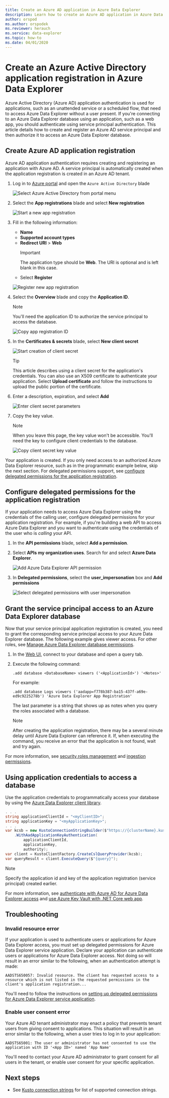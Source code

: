 ```yaml
---
title: Create an Azure AD application in Azure Data Explorer
description: Learn how to create an Azure AD application in Azure Data Explorer.
author: orspod
ms.author: orspodek
ms.reviewer: herauch
ms.service: data-explorer
ms.topic: how-to
ms.date: 04/01/2020
---
```


# Create an Azure Active Directory application registration in Azure Data Explorer

Azure Active Directory (Azure AD) application authentication is used for applications, such as an unattended service or a scheduled flow, that need to access Azure Data Explorer without a user present. If you're connecting to an Azure Data Explorer database using an application, such as a web app, you should authenticate using service principal authentication. This article details how to create and register an Azure AD service principal and then authorize it to access an Azure Data Explorer database.

## Create Azure AD application registration

Azure AD application authentication requires creating and registering an application with Azure AD. 
A service principal is automatically created when the application registration is created in an Azure AD tenant. 

1. Log in to [Azure portal](https://portal.azure.com) and open the `Azure Active Directory` blade

    ![Select Azure Active Directory from portal menu](media/provision-azure-ad-app/create-app-reg-select-azure-active-directory.png)

1. Select the **App registrations** blade and select **New registration**

    ![Start a new app registration](media/provision-azure-ad-app/create-app-reg-new-registration.png)

1. Fill in the following information: 

    * **Name** 
    * **Supported account types**
    * **Redirect URI** > **Web**
        > [!IMPORTANT] 
        > The application type should be **Web**. The URI is optional and is left blank in this case.
    * Select **Register**

    ![Register new app registration](media/provision-azure-ad-app/create-app-reg-register-app.png)

1. Select the **Overview** blade and copy the **Application ID**.

    > [!NOTE]
    > You'll need the application ID to authorize the service principal to access the database.

    ![Copy app registration ID](media/provision-azure-ad-app/create-app-reg-copy-applicationid.png)

1. In the **Certificates & secrets** blade, select **New client secret**

    ![Start creation of client secret](media/provision-azure-ad-app/create-app-reg-new-client-secret.png)

    > [!TIP]
    > This article describes using a client secret for the application's credentials.  You can also use an X509 certificate to authenticate your application. Select **Upload certificate** and follow the instructions to upload the public portion of the certificate.

1. Enter a description, expiration, and select **Add**

    ![Enter client secret parameters](media/provision-azure-ad-app/create-app-reg-enter-client-secret-details.png)

1. Copy the key value.

    > [!NOTE]
    > When you leave this page, the key value won't be accessible.  You'll need the key to configure client credentials to the database.

    ![Copy client secret key value](media/provision-azure-ad-app/create-app-reg-copy-client-secret.png)

Your application is created. If you only need access to an authorized Azure Data Explorer resource, such as in the programmatic example below, skip the next section. For delegated permissions support, see [configure delegated permissions for the application registration](#configure-delegated-permissions-for-the-application-registration).

## Configure delegated permissions for the application registration

If your application needs to access Azure Data Explorer using the credentials of the calling user, configure delegated permissions for your application registration. For example, if you're building a web API to access Azure Data Explorer and you want to authenticate using the credentials of the user who is *calling* your API.  

1. In the **API permissions** blade, select **Add a permission**.
1. Select **APIs my organization uses**. Search for and select **Azure Data Explorer**.

    ![Add Azure Data Explorer API permission](media/provision-azure-ad-app/configure-delegated-add-api-permission.png)

1. In **Delegated permissions**, select the **user_impersonation** box and **Add permissions**

    ![Select delegated permissions with user impersonation](media/provision-azure-ad-app/configure-delegated-click-add-permissions.png)     

## Grant the service principal access to an Azure Data Explorer database

Now that your service principal application registration is created, you need to grant the corresponding service principal access to your Azure Data Explorer database. The following example gives viewer access. For other roles, see [Manage Azure Data Explorer database permissions](manage-database-permissions.md). 

1. In the [Web UI](https://dataexplorer.azure.com/), connect to your database and open a query tab.

1. Execute the following command:

    ```kusto
    .add database <DatabaseName> viewers ('<ApplicationId>') '<Notes>'
    ```

    For example:
    
    ```kusto
    .add database Logs viewers ('aadapp=f778b387-ba15-437f-a69e-ed9c9225278b') 'Azure Data Explorer App Registration'
    ```

    The last parameter is a string that shows up as notes when you query the roles associated with a database.
    
    > [!NOTE]
    > After creating the application registration, there may be a several minute delay until Azure Data Explorer can reference it. If, when executing the command, you receive an error that the application is not found, wait and try again.

For more information, see [security roles management](kusto/management/security-roles.md) and [ingestion permissions](kusto/api/netfx/kusto-ingest-client-permissions.md).  

## Using application credentials to access a database

Use the application credentials to programmatically access your database by using the [Azure Data Explorer client library](kusto/api/netfx/about-kusto-data.md).

```C#
. . .
string applicationClientId = "<myClientID>";
string applicationKey = "<myApplicationKey>";
. . .
var kcsb = new KustoConnectionStringBuilder($"https://{clusterName}.kusto.windows.net/{databaseName}")
    .WithAadApplicationKeyAuthentication(
        applicationClientId,
        applicationKey,
        authority);
var client = KustoClientFactory.CreateCslQueryProvider(kcsb);
var queryResult = client.ExecuteQuery($"{query}");
```

   > [!NOTE]
   > Specify the application id and key of the application registration (service principal) created earlier.

For more information, see [authenticate with Azure AD for Azure Data Explorer access](kusto/management/access-control/how-to-authenticate-with-aad.md) and [use Azure Key Vault with .NET Core web app](/azure/key-vault/tutorial-net-create-vault-azure-web-app#create-a-net-core-web-app).

## Troubleshooting

### Invalid resource error

If your application is used to authenticate users or applications for Azure Data Explorer access, you must set up delegated permissions for Azure Data Explorer service application. Declare your application can authenticate users or applications for Azure Data Explorer access. Not doing so will result in an error similar to the following, when an authentication attempt is made:

`AADSTS650057: Invalid resource. The client has requested access to a resource which is not listed in the requested permissions in the client's application registration...`

You'll need to follow the instructions on [setting up delegated permissions for Azure Data Explorer service application](#configure-delegated-permissions-for-the-application-registration).

### Enable user consent error

Your Azure AD tenant administrator may enact a policy that prevents tenant users from giving consent to applications. This situation will result in an error similar to the following, when a user tries to log in to your application:

`AADSTS65001: The user or administrator has not consented to use the application with ID '<App ID>' named 'App Name'`

You'll need to contact your Azure AD administrator to grant consent for all users in the tenant, or enable user consent for your specific application.

## Next steps

* See [Kusto connection strings](kusto/api/connection-strings/kusto.md) for list of supported connection strings.
